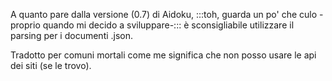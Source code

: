 A quanto pare dalla versione (0.7) di Aidoku, :::toh, guarda un po' che culo -proprio quando mi decido a sviluppare-::: è sconsigliabile utilizzare il parsing per i documenti .json.

Tradotto per comuni mortali come me significa che non posso usare le api dei siti (se le trovo).
